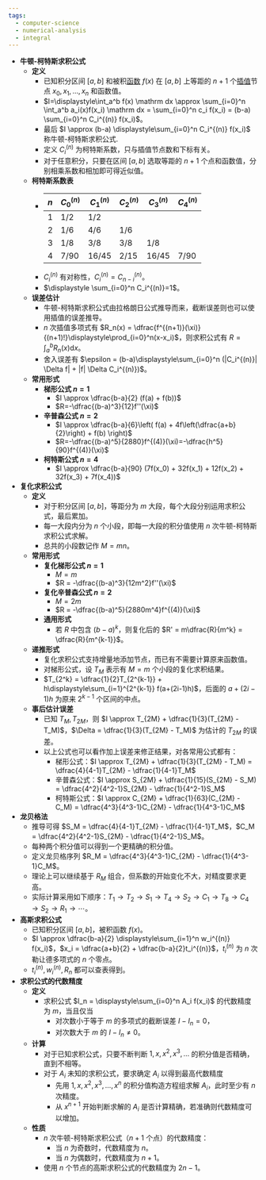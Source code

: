```yaml
---
tags:
  - computer-science
  - numerical-analysis
  - integral
---
```

- **牛顿-柯特斯求积公式**
	- **定义**
		- 已知积分区间 $[a,b]$ 和被积[函数](/pages/mathematics/calculus/function.md) $f(x)$ 在 $[a,b]$ 上等距的 $n+1$ 个[插值](/pages/computer-science/numerical-analysis/interpolation.md)节点 $x_0,x_1,\dots,x_n$ 和函数值。
		- $I=\displaystyle\int_a^b f(x) \mathrm dx \approx \sum_{i=0}^n \int_a^b a_i(x)f(x_i) \mathrm dx = \sum_{i=0}^n c_i f(x_i) = (b-a) \sum_{i=0}^n C_i^{(n)} f(x_i)$。
		- 最后 $I \approx (b-a) \displaystyle\sum_{i=0}^n C_i^{(n)} f(x_i)$ 称牛顿-柯特斯求积公式.
		- 定义 $C_i^{(n)}$ 为柯特斯系数，只与插值节点数和下标有关。
		- 对于任意积分，只要在区间 $[a,b]$ 选取等距的 $n+1$ 个点和函数值，分别相乘系数和相加即可得近似值。
	- **柯特斯系数表**
		- | $n$ | $C_0^{(n)}$ | $C_1^{(n)}$ | $C_2^{(n)}$ | $C_3^{(n)}$ | $C_4^{(n)}$ |
		  |-|-|-|-|-|-|
		  | $1$ | $1/2$ | $1/2$ | | | |
		  | $2$ | $1/6$ | $4/6$ | $1/6$ | | |
		  | $3$ | $1/8$ | $3/8$ | $3/8$ | $1/8$ | |
		  | $4$ | $7/90$ | $16/45$ | $2/15$ | $16/45$ | $7/90$ |
		- $C_i^{(n)}$ 有对称性，$C_i^{(n)}=C_{n-i}^{(n)}$。
		- $\displaystyle \sum_{i=0}^n C_i^{(n)}=1$。
	- **误差估计**
		- 牛顿-柯特斯求积公式由拉格朗日公式推导而来，截断误差则也可以使用插值的误差推导。
		- $n$ 次插值多项式有 $R_n(x) = \dfrac{f^{(n+1)}(\xi)}{(n+1)!}\displaystyle\prod_{i=0}^n(x-x_i)$，则求积公式有 $R=\displaystyle\int_a^b R_n(x)\mathrm dx$。
		- 舍入误差有 $\epsilon = (b-a)\displaystyle\sum_{i=0}^n (|C_i^{(n)}| \Delta f| + |f| \Delta C_i^{(n)})$。
	- **常用形式**
		- **梯形公式 $n=1$**
			- $I \approx \dfrac{b-a}{2} (f(a) + f(b))$
			- $R=-\dfrac{(b-a)^3}{12}f''(\xi)$
		- **辛普森公式 $n=2$**
			- $I \approx \dfrac{b-a}{6}\left( f(a) + 4f\left(\dfrac{a+b}{2}\right) + f(b) \right)$
			- $R=-\dfrac{(b-a)^5}{2880}f^{(4)}(\xi)=-\dfrac{h^5}{90}f^{(4)}(\xi)$
		- **柯特斯公式 $n=4$**
			- $I \approx \dfrac{b-a}{90} (7f(x_0) + 32f(x_1) + 12f(x_2) + 32f(x_3) + 7f(x_4))$
- **复化求积公式**
	- **定义**
		- 对于积分区间 $[a,b]$，等距分为 $m$ 大段，每个大段分别运用求积公式，最后累加。
		- 每一大段内分为 $n$ 个小段，即每一大段的积分值使用 $n$ 次牛顿-柯特斯求积公式求解。
		- 总共的小段数记作 $M=mn$。
	- **常用形式**
		- **复化梯形公式 $n=1$**
			- $M=m$
			- $R = -\dfrac{(b-a)^3}{12m^2}f''(\xi)$
		- **复化辛普森公式 $n=2$**
			- $M=2m$
			- $R = -\dfrac{(b-a)^5}{2880m^4}f^{(4)}(\xi)$
		- **通用形式**
			- 若 $R$ 中包含 $(b-a)^k$，则复化后的 $R' = m\dfrac{R}{m^k} = \dfrac{R}{m^{k-1}}$。
	- **递推形式**
		- 复化求积公式支持增量地添加节点，而已有不需要计算原来函数值。
		- 对梯形公式，设 $T_M$ 表示有 $M=m$ 个小段的复化求积结果。
		- $T_{2^k} = \dfrac{1}{2}T_{2^{k-1}} + h\displaystyle\sum_{i=1}^{2^{k-1}} f(a+(2i-1)h)$，后面的 $a+(2i-1)h$ 为原来 $2^{k-1}$ 个区间的中点。
	- **事后估计误差**
		- 已知 $T_M,T_{2M}$，则 $I \approx T_{2M} + \dfrac{1}{3}(T_{2M} - T_M)$，$\Delta = \dfrac{1}{3}(T_{2M} - T_M)$ 为估计的 $T_{2M}$ 的误差。
		- 以上公式也可以看作加上误差来修正结果，对各常用公式都有：
			- 梯形公式：$I \approx T_{2M} + \dfrac{1}{3}(T_{2M} - T_M) = \dfrac{4}{4-1}T_{2M} - \dfrac{1}{4-1}T_M$
			- 辛普森公式：$I \approx S_{2M} + \dfrac{1}{15}(S_{2M} - S_M) = \dfrac{4^2}{4^2-1}S_{2M} - \dfrac{1}{4^2-1}S_M$
			- 柯特斯公式：$I \approx C_{2M} + \dfrac{1}{63}(C_{2M} - C_M) = \dfrac{4^3}{4^3-1}C_{2M} - \dfrac{1}{4^3-1}C_M$
- **龙贝格法**
	- 推导可得 $S_M = \dfrac{4}{4-1}T_{2M} - \dfrac{1}{4-1}T_M$，$C_M = \dfrac{4^2}{4^2-1}S_{2M} - \dfrac{1}{4^2-1}S_M$。
	- 每种两个积分值可以得到一个更精确的积分值。
	- 定义龙贝格序列 $R_M = \dfrac{4^3}{4^3-1}C_{2M} - \dfrac{1}{4^3-1}C_M$。
	- 理论上可以继续基于 $R_M$ 组合，但系数的开始变化不大，对精度要求更高。
	- 实际计算采用如下顺序：$T_1 \to T_2 \to S_1 \to T_4 \to S_2 \to C_1 \to T_8 \to C_4 \to S_2 \to R_1 \to \cdots$。
- **高斯求积公式**
	- 已知积分区间 $[a,b]$，被积函数 $f(x)$。
	- $I \approx \dfrac{b-a}{2} \displaystyle\sum_{i=1}^n w_i^{(n)} f(x_i)$，$x_i = \dfrac{a+b}{2} + \dfrac{b-a}{2}t_i^{(n)}$，$t_i^{(n)}$ 为 $n$ 次勒让德多项式的 $n$ 个零点。
	- $t_i^{(n)},w_i^{(n)},R_n$ 都可以查表得到。
- **求积公式的代数精度**
	- **定义**
		- 求积公式 $I_n = \displaystyle\sum_{i=0}^n A_i f(x_i)$ 的代数精度为 $m$，当且仅当
			- 对次数小于等于 $m$ 的多项式的截断误差 $I-I_n=0$，
			- 对次数大于 $m$ 的 $I-I_n\ne 0$。
	- **计算**
		- 对于已知求积公式，只要不断判断 $1,x,x^2,x^3,\dots$ 的积分值是否精确，直到不相等。
		- 对于 $A_i$ 未知的求积公式，要求确定 $A_i$ 以得到最高代数精度
			- 先用 $1,x,x^2,x^3,\dots,x^n$ 的积分值构造方程组求解 $A_i$，此时至少有 $n$ 次精度。
			- 从 $x^{n+1}$ 开始判断求解的 $A_i$ 是否计算精确，若准确则代数精度可以增加。
	- **性质**
		- $n$ 次牛顿-柯特斯求积公式（$n+1$ 个点）的代数精度：
			- 当 $n$ 为奇数时，代数精度为 $n$。
			- 当 $n$ 为偶数时，代数精度为 $n+1$。
		- 使用 $n$ 个节点的高斯求积公式的代数精度为 $2n-1$。
